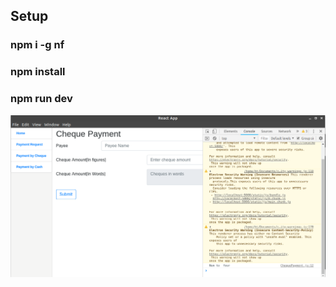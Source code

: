 ## Setup

### npm i -g nf

### npm install

### npm run dev

![alt text](https://github.com/titanht/reactron/blob/master/pay.png "Sample Output")
